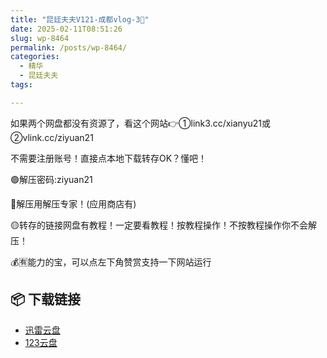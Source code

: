 ```yaml
---
title: "昆廷夫夫V121-成都vlog-3🥩"
date: 2025-02-11T08:51:26
slug: wp-8464
permalink: /posts/wp-8464/
categories:
  - 精华
  - 昆廷夫夫
tags:

---
```


如果两个网盘都没有资源了，看这个网站👉①link3.cc/xianyu21或②vlink.cc/ziyuan21

不需要注册账号！直接点本地下载转存OK？懂吧！

🟢解压密码:ziyuan21

🔵解压用解压专家！(应用商店有)

🟡转存的链接网盘有教程！一定要看教程！按教程操作！不按教程操作你不会解压！

💰🈶能力的宝，可以点左下角赞赏支持一下网站运行

## 📦 下载链接
- [迅雷云盘](https://blziyuan21.com/pay-download/8464?key=d202beb333&down_id=0)
- [123云盘](https://blziyuan21.com/pay-download/8464?key=d202beb333&down_id=1)

